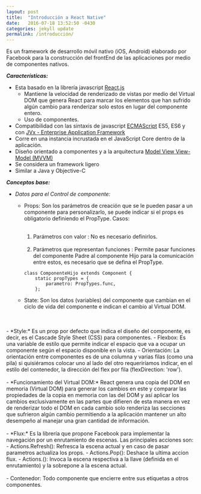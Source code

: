 ```yaml
---
layout: post
title:  "Introducción a React Native"
date:   2016-07-18 13:52:50 -0430
categories: jekyll update
permalink: /introducción/
---
```


Es un framework de desarrollo móvil nativo (iOS, Android) elaborado por Facebook para la construcción del frontEnd de las aplicaciones por medio de componentes nativos.

***Características:***

 - Esta basado en la librería javascript [React.js](https://facebook.github.io/react/)
	- Mantiene la velocidad de renderizado de vistas por medio del Virtual DOM que genera React para marcar los elementos que han sufrido algún cambio para renderizar solo estos en lugar del componente entero.
	- Uso de componentes.
 - Compatibilidad con las sintaxis de javascript [ECMAScript](https://tc39.github.io/ecma262/) ES5, ES6 y con [JVx - Enterprise Application Framework](http://www.sibvisions.com/jvx)
 - Corre en una instancia incrustada en el JavaScript Core dentro de la aplicación.
 - Diseño orientado a componentes y a la arquitectura [Model View View-Model (MVVM)](https://msdn.microsoft.com/en-us/library/hh848246.aspx)
 - Se considera un framework ligero
 - Similar a Java y Objective-C



***Conceptos base:***

 - *Datos para el Control de componente:*
	 - Props: Son los parámetros de creación que se le pueden pasar a un componente para personalizarlo, se puede indicar si el props es obligatorio definiendo el PropType. Casos: 
	 	<br><br>
	 	1) Parámetros con valor <Componente parametro={valor}>: No es necesario definirlos.
	 	<br><br>
	 	2) Parámetros que representan funciones <Componente parametro={funcion}>: Permite pasar funciones del componente Padre al componente Hijo para la comunicación entre estos, es necesario que se defina el PropType.
		
		```
		class ComponenteHijo extends Component {
			static propTypes = {
		    	parametro: PropTypes.func,
		  	};
		```

	 - State: Son los datos (variables) del componente que cambian en el ciclo de vida del componente e indican el cambio al Virtual DOM.
<br>
<br>
 - *Style:* Es un prop por defecto que indica el diseño del componente, es decir, es el Cascade Style Sheet (CSS) para componentes.
	 - Flexbox: Es una variable de estilo que permite indicar el espacio que va a ocupar un componente según el espacio disponible en la vista.
	 - Orientación: La orientación entre componentes es de una columna y varias filas (como una pila) si quisiéramos colocar uno al lado del otro requeriríamos indicar, en el estilo del contenedor, la dirección del flex por fila (flexDirection: 'row').
<br>
<br>
 - *Funcionamiento del Virtual DOM:* React genera una copia del DOM en memoria (Virtual DOM) para generar los cambios en este y comparar las propiedades de la copia en memoria con las del DOM y así aplicar los cambios exclusivamente en las partes que difieren de esta manera en vez de renderizar todo el DOM en cada cambio solo renderiza las secciones que sufrieron algún cambio permitiendo a la aplicación mantener un alto desempeño al manejar una gran cantidad de información.
<br>
<br>
 - *Flux:* Es la librería que propone Facebook para implementar la navegación por un enrutamiento de escenas. Las principales acciones son:
	- Actions.Refresh(<PARAMS>): Refresca la escena actual y en caso de pasar parametros actualiza los props.
	- Actions.Pop(): Deshace la ultima accion flux.
	- Actions.<Key_Route>(<PARAMS>): Invoca la escena respectiva a la llave (definida en el enrutamiento) y la sobrepone a la escena actual.
<br>
<br>
- Contenedor: Todo componente que encierre entre sus etiquetas a otros componentes.